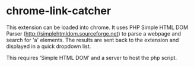 chrome-link-catcher
===================

This extension can be loaded into chrome. It uses PHP Simple HTML DOM Parser (http://simplehtmldom.sourceforge.net) to parse a webpage and search for 'a' elements. The results are sent back to the extension and displayed in a quick dropdown list.

This requires 'Simple HTML DOM' and a server to host the php script.
